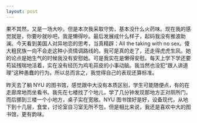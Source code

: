 ```yaml
---
layout: post
---
```


果不其然，又是一场大吵。但是本次我采取守势，基本没什么火药味。现在我的感觉就是，你要吵就吵吧，我是懒得吵。最后发展成什么样子，起码我没有推波助澜。今天看到美国人对异地恋的思考，当真精辟：All the taking with no sex。傻大粗民族一向不会走这种小资情调路线的。我可是真的走了，还走得虎虎生风。她的论点是她生气的时候我没有安慰她。可是我实在是懒得安慰。每天上学下学还要苟延残喘地活着，实在没有经历为鸡毛蒜皮的小事动脑。我当然也没犯“跟人讲道理”这种愚蠢的行为。所以总而言之，我觉得自己的表现还算标准。

昨天去了躺 NYU 的图书馆，感觉跟中大没有本质区别，学生可能随便点，有的在走廊席地而坐看书。我先在七楼找了个地儿，学了几分钟发现那地方正对厕所门。而后挪到三楼一个小地方，桌子实在宽敞。NYU 图书馆好是好，设备现代，从地下到十几层，食堂，讨论室自习室无所不包，但是相比来说，我还是喜欢中大的图书馆，更有韵味。
